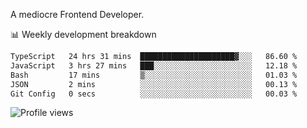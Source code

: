 A mediocre Frontend Developer.

📊 Weekly development breakdown
<!--START_SECTION:waka-->

```txt
TypeScript   24 hrs 31 mins  █████████████████████▓░░░   86.60 %
JavaScript   3 hrs 27 mins   ███░░░░░░░░░░░░░░░░░░░░░░   12.18 %
Bash         17 mins         ▒░░░░░░░░░░░░░░░░░░░░░░░░   01.03 %
JSON         2 mins          ░░░░░░░░░░░░░░░░░░░░░░░░░   00.13 %
Git Config   0 secs          ░░░░░░░░░░░░░░░░░░░░░░░░░   00.03 %
```

<!--END_SECTION:waka-->

<img src="https://gpvc.arturio.dev/iqbalfasri" alt="Profile views"/>
